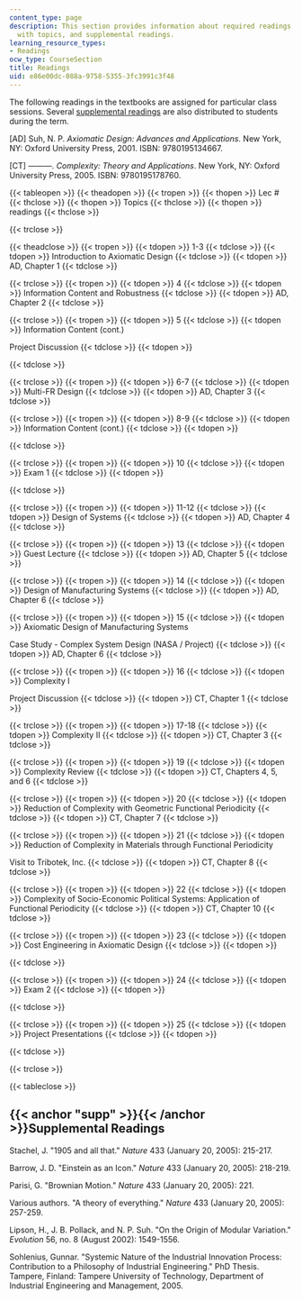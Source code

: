 ```yaml
---
content_type: page
description: This section provides information about required readings, reading associated
  with topics, and supplemental readings.
learning_resource_types:
- Readings
ocw_type: CourseSection
title: Readings
uid: e86e00dc-088a-9758-5355-3fc3991c3f48
---
```


The following readings in the textbooks are assigned for particular class sessions. Several [supplemental readings](#supp) are also distributed to students during the term.

\[AD\] Suh, N. P. _Axiomatic Design: Advances and Applications_. New York, NY: Oxford University Press, 2001. ISBN: 9780195134667.

\[CT\] ———. _Complexity: Theory and Applications_. New York, NY: Oxford University Press, 2005. ISBN: 9780195178760.

{{< tableopen >}}
{{< theadopen >}}
{{< tropen >}}
{{< thopen >}}
Lec #
{{< thclose >}}
{{< thopen >}}
Topics
{{< thclose >}}
{{< thopen >}}
readings
{{< thclose >}}

{{< trclose >}}

{{< theadclose >}}
{{< tropen >}}
{{< tdopen >}}
1-3
{{< tdclose >}}
{{< tdopen >}}
Introduction to Axiomatic Design
{{< tdclose >}}
{{< tdopen >}}
AD, Chapter 1
{{< tdclose >}}

{{< trclose >}}
{{< tropen >}}
{{< tdopen >}}
4
{{< tdclose >}}
{{< tdopen >}}
Information Content and Robustness
{{< tdclose >}}
{{< tdopen >}}
AD, Chapter 2
{{< tdclose >}}

{{< trclose >}}
{{< tropen >}}
{{< tdopen >}}
5
{{< tdclose >}}
{{< tdopen >}}
Information Content (cont.)  
  
Project Discussion
{{< tdclose >}}
{{< tdopen >}}

{{< tdclose >}}

{{< trclose >}}
{{< tropen >}}
{{< tdopen >}}
6-7
{{< tdclose >}}
{{< tdopen >}}
Multi-FR Design
{{< tdclose >}}
{{< tdopen >}}
AD, Chapter 3
{{< tdclose >}}

{{< trclose >}}
{{< tropen >}}
{{< tdopen >}}
8-9
{{< tdclose >}}
{{< tdopen >}}
Information Content (cont.)
{{< tdclose >}}
{{< tdopen >}}

{{< tdclose >}}

{{< trclose >}}
{{< tropen >}}
{{< tdopen >}}
10
{{< tdclose >}}
{{< tdopen >}}
Exam 1
{{< tdclose >}}
{{< tdopen >}}

{{< tdclose >}}

{{< trclose >}}
{{< tropen >}}
{{< tdopen >}}
11-12
{{< tdclose >}}
{{< tdopen >}}
Design of Systems
{{< tdclose >}}
{{< tdopen >}}
AD, Chapter 4
{{< tdclose >}}

{{< trclose >}}
{{< tropen >}}
{{< tdopen >}}
13
{{< tdclose >}}
{{< tdopen >}}
Guest Lecture
{{< tdclose >}}
{{< tdopen >}}
AD, Chapter 5
{{< tdclose >}}

{{< trclose >}}
{{< tropen >}}
{{< tdopen >}}
14
{{< tdclose >}}
{{< tdopen >}}
Design of Manufacturing Systems
{{< tdclose >}}
{{< tdopen >}}
AD, Chapter 6
{{< tdclose >}}

{{< trclose >}}
{{< tropen >}}
{{< tdopen >}}
15
{{< tdclose >}}
{{< tdopen >}}
Axiomatic Design of Manufacturing Systems  
  
Case Study - Complex System Design (NASA / Project)
{{< tdclose >}}
{{< tdopen >}}
AD, Chapter 6
{{< tdclose >}}

{{< trclose >}}
{{< tropen >}}
{{< tdopen >}}
16
{{< tdclose >}}
{{< tdopen >}}
Complexity I  
  
Project Discussion
{{< tdclose >}}
{{< tdopen >}}
CT, Chapter 1
{{< tdclose >}}

{{< trclose >}}
{{< tropen >}}
{{< tdopen >}}
17-18
{{< tdclose >}}
{{< tdopen >}}
Complexity II
{{< tdclose >}}
{{< tdopen >}}
CT, Chapter 3
{{< tdclose >}}

{{< trclose >}}
{{< tropen >}}
{{< tdopen >}}
19
{{< tdclose >}}
{{< tdopen >}}
Complexity Review
{{< tdclose >}}
{{< tdopen >}}
CT, Chapters 4, 5, and 6
{{< tdclose >}}

{{< trclose >}}
{{< tropen >}}
{{< tdopen >}}
20
{{< tdclose >}}
{{< tdopen >}}
Reduction of Complexity with Geometric Functional Periodicity
{{< tdclose >}}
{{< tdopen >}}
CT, Chapter 7
{{< tdclose >}}

{{< trclose >}}
{{< tropen >}}
{{< tdopen >}}
21
{{< tdclose >}}
{{< tdopen >}}
Reduction of Complexity in Materials through Functional Periodicity  
  
Visit to Tribotek, Inc.
{{< tdclose >}}
{{< tdopen >}}
CT, Chapter 8
{{< tdclose >}}

{{< trclose >}}
{{< tropen >}}
{{< tdopen >}}
22
{{< tdclose >}}
{{< tdopen >}}
Complexity of Socio-Economic Political Systems: Application of Functional Periodicity
{{< tdclose >}}
{{< tdopen >}}
CT, Chapter 10
{{< tdclose >}}

{{< trclose >}}
{{< tropen >}}
{{< tdopen >}}
23
{{< tdclose >}}
{{< tdopen >}}
Cost Engineering in Axiomatic Design
{{< tdclose >}}
{{< tdopen >}}

{{< tdclose >}}

{{< trclose >}}
{{< tropen >}}
{{< tdopen >}}
24
{{< tdclose >}}
{{< tdopen >}}
Exam 2
{{< tdclose >}}
{{< tdopen >}}

{{< tdclose >}}

{{< trclose >}}
{{< tropen >}}
{{< tdopen >}}
25
{{< tdclose >}}
{{< tdopen >}}
Project Presentations
{{< tdclose >}}
{{< tdopen >}}

{{< tdclose >}}

{{< trclose >}}

{{< tableclose >}}

  

{{< anchor "supp" >}}{{< /anchor >}}Supplemental Readings
---------------------------------------------------------

Stachel, J. "1905 and all that." _Nature_ 433 (January 20, 2005): 215-217.

Barrow, J. D. "Einstein as an Icon." _Nature_ 433 (January 20, 2005): 218-219.

Parisi, G. "Brownian Motion." _Nature_ 433 (January 20, 2005): 221.

Various authors. "A theory of everything." _Nature_ 433 (January 20, 2005): 257-259.

Lipson, H., J. B. Pollack, and N. P. Suh. "On the Origin of Modular Variation." _Evolution_ 56, no. 8 (August 2002): 1549-1556.

Sohlenius, Gunnar. "Systemic Nature of the Industrial Innovation Process: Contribution to a Philosophy of Industrial Engineering." PhD Thesis. Tampere, Finland: Tampere University of Technology, Department of Industrial Engineering and Management, 2005.